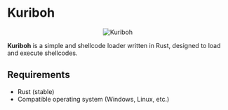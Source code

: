 # Kuriboh

<p align="center">
  <img src="https://uploads1.yugioh.com/card_images/275/detail/Kuriboh.jpg?1375127846" alt="Kuriboh" />
</p>

**Kuriboh** is a simple and  shellcode loader written in Rust, designed to load and execute shellcodes.

## Requirements

- Rust (stable)
- Compatible operating system (Windows, Linux, etc.)
